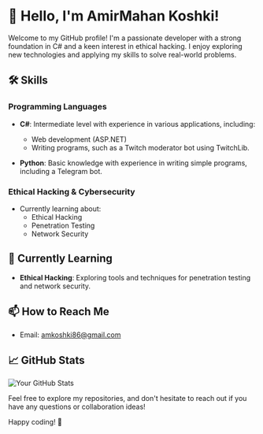 # 👋 Hello, I'm AmirMahan Koshki!

Welcome to my GitHub profile! I'm a passionate developer with a strong foundation in C# and a keen interest in ethical hacking. I enjoy exploring new technologies and applying my skills to solve real-world problems.

## 🛠️ Skills

### Programming Languages
- **C#**: Intermediate level with experience in various applications, including:
  - Web development (ASP.NET)
  - Writing programs, such as a Twitch moderator bot using TwitchLib.

- **Python**: Basic knowledge with experience in writing simple programs, including a Telegram bot.

### Ethical Hacking & Cybersecurity
- Currently learning about:
  - Ethical Hacking
  - Penetration Testing
  - Network Security

## 🌱 Currently Learning
- **Ethical Hacking**: Exploring tools and techniques for penetration testing and network security.

## 📫 How to Reach Me
- Email: [amkoshki86@gmail.com](mailto:amkoshki86@gmail.com)

## 📈 GitHub Stats
![Your GitHub Stats](https://github-readme-stats.vercel.app/api/top-langs/?username=SoulKeeper2&layout=compact&theme=radical)

Feel free to explore my repositories, and don't hesitate to reach out if you have any questions or collaboration ideas!

Happy coding! 🚀
